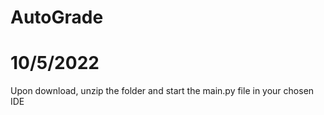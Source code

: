 # AutoGrade
# 10/5/2022

Upon download, unzip the folder and start the main.py file in your chosen IDE
